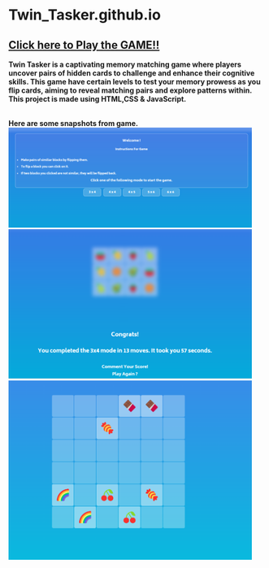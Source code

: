 # Twin_Tasker.github.io

## <b> [Click here to Play the GAME!!](https://U5ha.github.io/Twin_Tasker/)

Twin Tasker is a captivating memory matching game where players uncover pairs of hidden cards to challenge and enhance their cognitive skills. This game have certain levels to test your memory prowess as you flip cards, aiming to reveal matching pairs and explore patterns within.
This project is made using HTML,CSS &amp; JavaScript.

<br>
Here are some snapshots from game.

<img src="Images/1.png" width=95% alt="snapshots">
<img src="Images/2.png" width=95% alt="snapshots">
<img src="Images/3.png" width=95% alt="snapshots">
<br>

